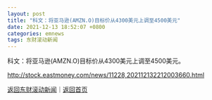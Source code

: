 ```yaml
---
layout: post
title: "科文：将亚马逊(AMZN.O)目标价从4300美元上调至4500美元"
date: 2021-12-13 18:52:07 +0800
categories: emnews
tags: 东财滚动新闻
---
```


科文：将亚马逊(AMZN.O)目标价从4300美元上调至4500美元。

<http://stock.eastmoney.com/news/11228,202112132212003660.html>

[返回东财滚动新闻](//finews.withounder.com/emnews/)｜[返回首页](//finews.withounder.com/)